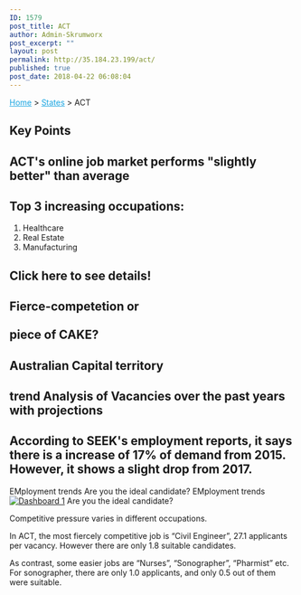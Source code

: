 ```yaml
---
ID: 1579
post_title: ACT
author: Admin-Skrumworx
post_excerpt: ""
layout: post
permalink: http://35.184.23.199/act/
published: true
post_date: 2018-04-22 06:08:04
---
```

<p><a style="color: #1da7e2;" href="http://letsettle.net.au/">Home</a> &gt; <a style="color: #1da7e2;" href="http://letsettle.net.au/states/">States</a> &gt; ACT</p>		
			<h2>Key Points</h2>		
			<h2>ACT's online job market performs "slightly better" than average</h2>		
			<h2>Top 3 increasing occupations:</h2>		
		<ol><li>Healthcare</li><li style="text-align: left;">Real Estate</li><li style="text-align: left;">Manufacturing</li></ol>		
			<h2>Click here to see details!</h2>		
			<h2>Fierce-competetion or<br><br>piece of CAKE?</h2>		
			<h2>Australian Capital territory</h2>		
			<h2>trend Analysis of Vacancies over the past years with projections</h2>		
			<h2>According to SEEK's employment reports, it says there is a increase of 17% of demand from 2015. However, it shows a slight drop from 2017. </h2>		
									EMployment trends
									Are you the ideal candidate?
									EMployment trends
					<noscript><a href='#'><img alt='Dashboard 1 ' src='https:&#47;&#47;public.tableau.com&#47;static&#47;images&#47;it&#47;it3_ACT1&#47;Dashboard1&#47;1_rss.png' style='border: none' /></a></noscript><object class='tableauViz'  style='display:none;'><param name='host_url' value='https%3A%2F%2Fpublic.tableau.com%2F' /> <param name='embed_code_version' value='3' /> <param name='site_root' value='' /><param name='name' value='it3_ACT1&#47;Dashboard1' /><param name='tabs' value='no' /><param name='toolbar' value='yes' /><param name='static_image' value='https:&#47;&#47;public.tableau.com&#47;static&#47;images&#47;it&#47;it3_ACT1&#47;Dashboard1&#47;1.png' /> <param name='animate_transition' value='yes' /><param name='display_static_image' value='yes' /><param name='display_spinner' value='yes' /><param name='display_overlay' value='yes' /><param name='display_count' value='yes' /><param name='filter' value='publish=yes' /></object>                
									Are you the ideal candidate?
					<p>Competitive pressure varies in different occupations.</p><p>In ACT, the most fiercely competitive job is &#8220;Civil Engineer&#8221;, 27.1 applicants per vacancy. However there are only 1.8 suitable candidates.</p><p>As contrast, some easier jobs are &#8220;Nurses&#8221;, &#8220;Sonographer&#8221;, &#8220;Pharmist&#8221; etc. For sonographer, there are only 1.0 applicants, and only 0.5 out of them were suitable.</p>